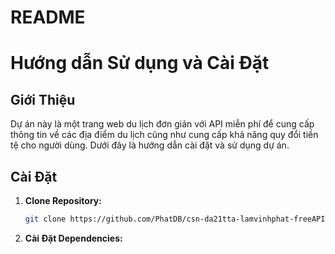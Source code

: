 # README
# Hướng dẫn Sử dụng và Cài Đặt
## Giới Thiệu
Dự án này là một trang web du lịch đơn giản với API miễn phí để cung cấp thông tin về các địa điểm du lịch cũng như cung cấp khả năng quy đổi tiền tệ cho người dùng. Dưới đây là hướng dẫn cài đặt và sử dụng dự án.
## Cài Đặt

1. **Clone Repository:**
   ```bash
   git clone https://github.com/PhatDB/csn-da21tta-lamvinhphat-freeAPI-travel-website.git
2. **Cài Đặt Dependencies:**
